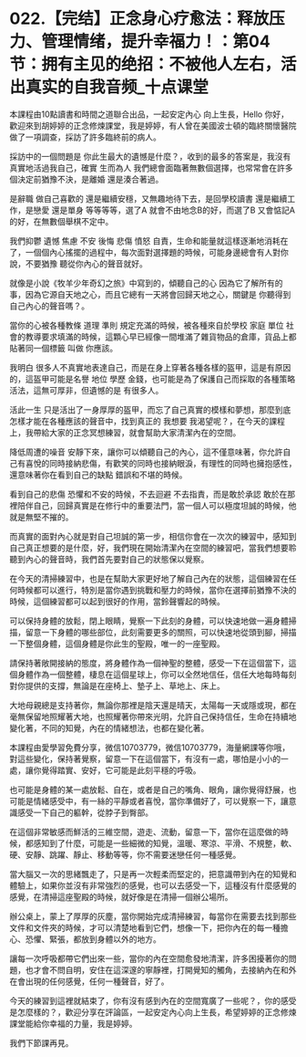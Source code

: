 # 022.【完结】正念身心疗愈法：释放压力、管理情绪，提升幸福力！：第04节：拥有主见的绝招：不被他人左右，活出真实的自我音频_十点课堂

本課程由10點讀書和時間之道聯合出品，一起安定內心 向上生長，Hello 你好，歡迎來到胡婷婷的正念修煉課堂，我是婷婷，有人曾在美國波士頓的臨終關懷醫院做了一項調查，採訪了許多臨終前的病人。

採訪中的一個問題是 你此生最大的遺憾是什麼？，收到的最多的答案是，我沒有真實地活過我自己，確實 生而為人 我們總會面臨著無數個選擇，也常常會在許多個決定前猶豫不決，是離婚 還是湊合著過。

是辭職 做自己喜歡的 還是繼續安穩，又無趣地待下去，是回學校讀書 還是繼續工作，是戀愛 還是單身 等等等等，選了A 就會不由地念B的好，而選了B 又會惦記A的好，在無數個舉棋不定中。

我們抑鬱 遺憾 焦慮 不安 後悔 悲傷 憤怒 自責，生命和能量就這樣逐漸地消耗在了，一個個內心搖擺的過程中，每次面對選擇題的時候，可能身邊總會有人對你說，不要猶豫 聽從你內心的聲音就好。

就像是小說《牧羊少年奇幻之旅》中寫到的，傾聽自己的心 因為它了解所有的事，因為它源自天地之心，而且它總有一天將會回歸天地之心，關鍵是 你聽得到自己內心的聲音嗎？。

當你的心被各種教條 道理 準則 規定充滿的時候，被各種來自於學校 家庭 單位 社會的教導要求填滿的時候，這顆心早已經像一間堆滿了雜貨物品的倉庫，貨品上都貼著同一個標籤 叫做 你應該。

我明白 很多人不真實地表達自己，而是在身上穿著各種各樣的盔甲，這是有原因的，這盔甲可能是名譽 地位 學歷 金錢，也可能是為了保護自己而採取的各種策略 活法，這無可厚非，但遺憾的是 有很多人。

活此一生 只是活出了一身厚厚的盔甲，而忘了自己真實的模樣和夢想，那麼到底怎樣才能在各種應該的聲音中，找到真正的 我想要 我渴望呢？，在今天的課程上，我帶給大家的正念冥想練習，就會幫助大家清潔內在的空間。

降低周遭的噪音 安靜下來，讓你可以傾聽自己的內心，這不僅意味著，你允許自己有喜悅的同時接納悲傷，有歡笑的同時也接納眼淚，有理性的同時也擁抱感性，還意味著你在看到自己的缺點 錯誤和不堪的時候。

看到自己的悲傷 恐懼和不安的時候，不去迴避 不去指責，而是敢於承認 敢於在那裡陪伴自己，回歸真實是在修行中的重要法門，當一個人可以極度坦誠的時候，他就是無堅不摧的。

而真實的面對內心就是對自己坦誠的第一步，相信你會在一次次的練習中，感知到自己真正想要的是什麼，好，我們現在開始清潔內在空間的練習吧，當我們想要聆聽到內心的聲音時，我們首先要對自己的狀態保以覺察。

在今天的清掃練習中，也是在幫助大家更好地了解自己內在的狀態，這個練習在任何時候都可以進行，特別是當你遇到挑戰和壓力的時候，當你在選擇前猶豫不決的時候，這個練習都可以起到很好的作用，當鈴聲響起的時候。

可以保持身體的放鬆，閉上眼睛，覺察一下此刻的身體，可以快速地做一遍身體掃描，留意一下身體的哪些部位，此刻需要更多的關照，可以快速地從頭到腳，掃描一下整個身體，這個身體是你此生的聖殿，唯一的一座聖殿。

請保持著敞開接納的態度，將身體作為一個神聖的整體，感受一下在這個當下，這個身體作為一個整體，棲息在這個星球上，你可以全然地信任，信任大地每時每刻對你提供的支撐，無論是在座椅上、墊子上、草地上、床上。

大地母親總是支持著你，無論你那裡是陰天還是晴天，太陽每一天或隱或現，都在毫無保留地照耀著大地，也照耀著你帶來光明，允許自己保持信任，生命在持續地變化著，不同的知覺，內在的情緒想法，也都在變化著。

本課程由愛學習免費分享，微信10703779，微信10703779，海量網課等你哦，對這些變化，保持著覺察，留意一下在這個當下，有沒有一處，哪怕是小小的一處，讓你覺得踏實、安好，它可能是此刻平穩的呼吸。

也可能是身體的某一處放鬆、自在，或者是自己的嘴角、眼角，讓你覺得舒展，也可能是情緒感受中，有一絲的平靜或者喜悅，當你準備好了，可以覺察一下，讓意識感受一下自己的軀幹，從脖子到臀部。

在這個非常敏感而鮮活的三維空間，遊走、流動，留意一下，當你在這麼做的時候，都感知到了什麼，可能是一些細微的知覺，溫暖、寒涼、平滑、不規整，軟、硬、安靜、跳躍、靜止、移動等等，你不需要迷戀任何一種感覺。

當大腦又一次的思緒飄走了，只是再一次輕柔而堅定的，把意識帶到內在的知覺和體驗上，如果你並沒有非常強烈的感覺，也可以去感受一下，這種沒有什麼感覺的感覺，在清掃這座聖殿的時候，就好像是在清掃一個辦公場所。

辦公桌上，蒙上了厚厚的灰塵，當你開始完成清掃練習，每當你在需要去找到那些文件和文件夾的時候，才可以清楚地看到它們，想像一下，把你內在的每一種擔心、恐懼、緊張，都放到身體以外的地方。

讓每一次呼吸都帶它們出來一些，當你的內在空間愈發地清潔，許多困擾著你的問題，也才會不問自明，安住在這深邃的寧靜裡，打開覺知的觸角，去接納內在和外在會出現的任何感覺，任何一種聲音，好了。

今天的練習到這裡就結束了，你有沒有感到內在的空間寬廣了一些呢？，你的感受是怎麼樣的？，歡迎分享在評論區，一起安定內心向上生長，希望婷婷的正念修煉課堂能給你幸福的力量，我是婷婷。

我們下節課再見。